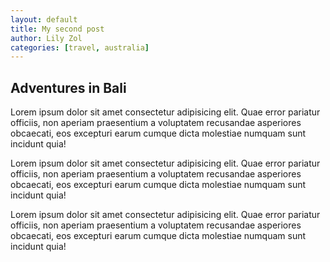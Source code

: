 ```yaml
---
layout: default
title: My second post
author: Lily Zol
categories: [travel, australia]
---
```


## Adventures in Bali

Lorem ipsum dolor sit amet consectetur adipisicing elit. Quae error pariatur officiis, non aperiam praesentium a voluptatem recusandae asperiores obcaecati, eos excepturi earum cumque dicta molestiae numquam sunt incidunt quia!

Lorem ipsum dolor sit amet consectetur adipisicing elit. Quae error pariatur officiis, non aperiam praesentium a voluptatem recusandae asperiores obcaecati, eos excepturi earum cumque dicta molestiae numquam sunt incidunt quia!

Lorem ipsum dolor sit amet consectetur adipisicing elit. Quae error pariatur officiis, non aperiam praesentium a voluptatem recusandae asperiores obcaecati, eos excepturi earum cumque dicta molestiae numquam sunt incidunt quia!